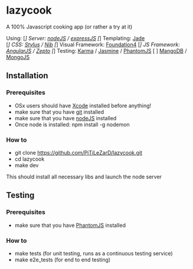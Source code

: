 # lazycook

A 100% Javascript cooking app (or rather a try at it)

Using:
 [*] Server: [nodeJS](http://nodejs.org/) / [expressJS](http://expressjs.com/)
 [*] Templating: [Jade](http://jade-lang.com/)  
 [*] CSS: [Stylus](http://learnboost.github.io/stylus/docs/js.html) / [Nib](http://visionmedia.github.io/nib/)
 [*] Visual Framework: [Foundation4](foundation.zurb.com)
 [*] JS Framework: [AngularJS](http://angularjs.org/) / [Zepto](http://zeptojs.com/)
 [*] Testing: [Karma](http://karma-runner.github.io/0.8/index.html) / [Jasmine](http://pivotal.github.io/jasmine/) / [PhantomJS](http://phantomjs.org/)
 [ ] [MangoDB](http://www.mongodb.org/) / [MongoJS](https://github.com/gett/mongojs)

## Installation

### Prerequisites
 * OSx users should have [Xcode](https://developer.apple.com/xcode/) installed before anything!
 * make sure that you have [git](http://git-scm.com/) installed
 * make sure that you have [nodeJS](http://nodejs.org/) installed
 * Once node is installed: npm install -g nodemon
 
### How to
 * git clone https://github.com/PiTiLeZarD/lazycook.git
 * cd lazycook
 * make dev 
 
This should install all necessary libs and launch the node server

## Testing

### Prerequisites
 * make sure that you have [PhantomJS](http://phantomjs.org/) installed

### How to
 * make tests (for unit testing, runs as a continuous testing service)
 * make e2e_tests (for end to end testing)
